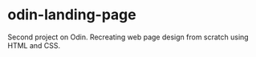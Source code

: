 # odin-landing-page
Second project on Odin. Recreating web page design from scratch using HTML and CSS.
